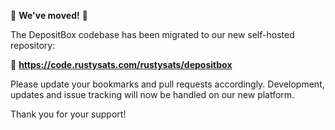 🚨 **We've moved!** 🚨  

The DepositBox codebase has been migrated to our new self-hosted repository:  

🔗 **https://code.rustysats.com/rustysats/depositbox**  

Please update your bookmarks and pull requests accordingly. Development, updates and issue tracking will now be handled on our new platform.  

Thank you for your support!  
